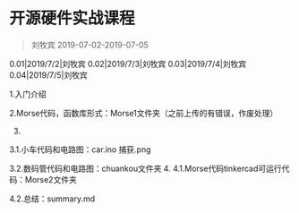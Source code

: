 # 开源硬件实战课程
> 刘牧宾
> 2019-07-02-2019-07-05

0.01|2019/7/2|刘牧宾
0.02|2019/7/3|刘牧宾
0.03|2019/7/4|刘牧宾
0.04|2019/7/5|刘牧宾

1.入门介绍

2.Morse代码，函数库形式：Morse1文件夹（之前上传的有错误，作废处理）

3.
  3.1.小车代码和电路图：car.ino   捕获.png
  
  3.2.数码管代码和电路图：chuankou文件夹
4.
  4.1.Morse代码tinkercad可运行代码：Morse2文件夹
  
  4.2.总结：summary.md
  
